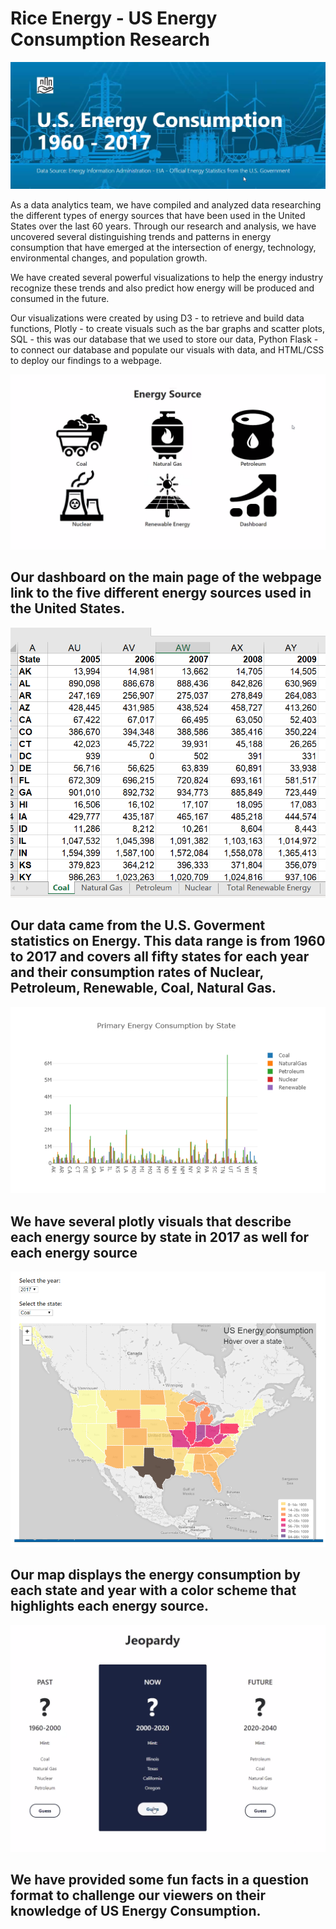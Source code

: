 # Rice Energy - US Energy Consumption Research

![Title](readme_pics/title_pic.PNG)

As a data analytics team, we have compiled and analyzed data researching the different types of energy sources that have been used in the United States over the last 60 years. Through our research and analysis, we have uncovered several distinguishing trends and patterns in energy consumption that have emerged at the intersection of energy, technology, environmental changes, and population growth. 

We have created several powerful visualizations to help the energy industry recognize these trends and also predict how energy will be produced and consumed in the future. 

Our visualizations were created by using D3 - to retrieve and build data functions, Plotly - to create visuals such as the bar graphs and scatter plots, SQL - this was our database that we used to store our data, Python Flask - to connect our database and populate our visuals with data, and HTML/CSS to deploy our findings to a webpage.  

![Main](readme_pics/main_energy.PNG)

## Our dashboard on the main page of the webpage link to the five different energy sources used in the United States. 

![excel](readme_pics/excel_add.PNG)

## Our data came from the U.S. Goverment statistics on Energy. This data range is from 1960 to 2017 and covers all fifty states for each year and their consumption rates of Nuclear, Petroleum, Renewable, Coal, Natural Gas. 

![energygraph](readme_pics/primary_energy.PNG)

## We have several plotly visuals that describe each energy source by state in 2017 as well for each energy source

![map](readme_pics/map_pic.PNG)

## Our map displays the energy consumption by each state and year with a color scheme that highlights each energy source. 

![Questions](readme_pics/questions_add.PNG)

## We have provided some fun facts in a question format to challenge our viewers on their knowledge of US Energy Consumption.







